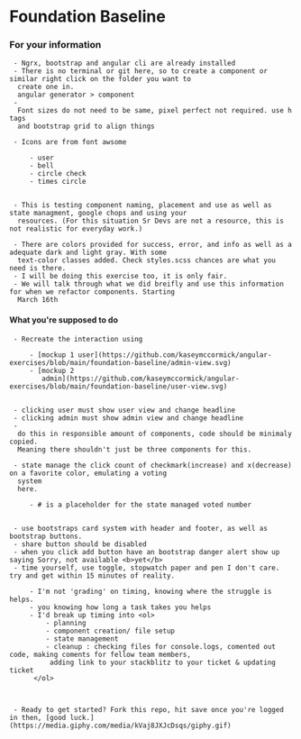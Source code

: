 # Foundation Baseline

### For your information

     - Ngrx, bootstrap and angular cli are already installed
     - There is no terminal or git here, so to create a component or similar right click on the folder you want to
      create one in.
      angular generator > component
     -
      Font sizes do not need to be same, pixel perfect not required. use h tags
      and bootstrap grid to align things

     - Icons are from font awsome

         - user
         - bell
         - circle check
         - times circle


     - This is testing component naming, placement and use as well as state managment, google chops and using your
      resources. (For this situation Sr Devs are not a resource, this is not realistic for everyday work.)

     - There are colors provided for success, error, and info as well as a adequate dark and light gray. With some
      text-color classes added. Check styles.scss chances are what you need is there.
     - I will be doing this exercise too, it is only fair.
     - We will talk through what we did breifly and use this information for when we refactor components. Starting
      March 16th

#### What you're supposed to do

     - Recreate the interaction using

         - [mockup 1 user](https://github.com/kaseymccormick/angular-exercises/blob/main/foundation-baseline/admin-view.svg)
         - [mockup 2
            admin](https://github.com/kaseymccormick/angular-exercises/blob/main/foundation-baseline/user-view.svg)


     - clicking user must show user view and change headline
     - clicking admin must show admin view and change headline
     -
      do this in responsible amount of components, code should be minimaly copied.
      Meaning there shouldn't just be three components for this.

     - state manage the click count of checkmark(increase) and x(decrease) on a favorite color, emulating a voting
      system
      here.

         - # is a placeholder for the state managed voted number


     - use bootstraps card system with header and footer, as well as bootstrap buttons.
     - share button should be disabled
     - when you click add button have an bootstrap danger alert show up saying Sorry, not available <b>yet</b>
     - time yourself, use toggle, stopwatch paper and pen I don't care. try and get within 15 minutes of reality.

         - I'm not 'grading' on timing, knowing where the struggle is helps.
         - you knowing how long a task takes you helps
         - I'd break up timing into <ol>
             - planning
             - component creation/ file setup
             - state management
             - cleanup : checking files for console.logs, comented out code, making coments for fellow team members,
              adding link to your stackblitz to your ticket & updating ticket
          </ol>



     - Ready to get started? Fork this repo, hit save once you're logged in then, [good luck.](https://media.giphy.com/media/kVaj8JXJcDsqs/giphy.gif)
